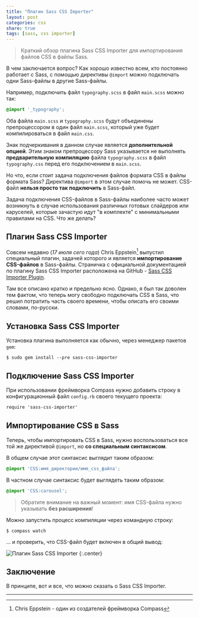 ```yaml
---
title: "Плагин Sass CSS Importer"
layout: post
categories: css
share: true
tags: [sass, css importer]
---
```


> Краткий обзор плагина Sass CSS Importer для импортирования файлов CSS в файлы Sass.

В чем заключается вопрос? Как хорошо известно всем, кто постоянно работает с Sass, с помощью директивы `@import` можно подключать одни Sass-файлы в другие Sass-файлы.

Например, подключить файл `typography.scss` в файл `main.scss` можно так:

~~~ css
@import '_typography';
~~~

Оба файла `main.scss` и `typography.scss` будут объединены препроцессором в один файл `main.scss`, который уже будет компилироваться в файл `main.css`.

Знак подчеркивания в данном случае является **дополнительной опцией**. Этим знаком препроцессору Sass указывается не выполнять **предварительную компиляцию** файла `typography.scss` в файл `typography.css` перед его подключением в `main.scss`.

Но что, если стоит задача подключения файлов формата CSS в файлы формата Sass? Директива `@import` в этом случае помочь не может. CSS-файл **нельзя просто так подключить** в Sass-файл.

Задача подключения CSS-файлов в Sass-файлы наиболее часто может возникнуть в случае использования различных готовых слайдеров или каруселей, которые зачастую идут "в комплекте" с минимальными правилами на CSS. Что же делать?

## Плагин Sass CSS Importer

Совсем недавно (*17 июля сего года*) Chris Eppstein[^4] выпустил специальный плагин, задачей которого и является **импортирование CSS-файлов** в Sass-файлы. Страничка с официальной документацией по плагину Sass CSS Importer расположена на GitHub - [Sass CSS Importer Plugin][3].

Там все описано кратко и предельно ясно. Однако, я был так доволен тем фактом, что теперь могу свободно подключать CSS в Sass, что решил потратить часть своего времени, чтобы описать его своими словами, по-русски.

## Установка Sass CSS Importer

Установка плагина выполняется как обычно, через менеджер пакетов `gem`:

~~~ raw
$ sudo gem install --pre sass-css-importer
~~~

## Подключение Sass CSS Importer

При использовании фреймворка Compass нужно добавить строку в конфигурационный файл `config.rb` своего текущего проекта:

~~~ css
require 'sass-css-importer'
~~~

## Импортирование CSS в Sass

Теперь, чтобы импортировать CSS в Sass, нужно воспользоваться все той же директивой `@import`, но **со специальным синтаксисом**.

В общем случае этот синтаксис выглядит таким образом:

~~~ css
@import 'CSS:имя_директории/имя_css_файла';
~~~

В частном случае синтаксис будет выглядеть таким образом:

~~~ css
@import 'CSS:carousel';
~~~

> Обратите внимание на важный момент: имя CSS-файла нужно указывать **без расширения**!

Можно запустить процесс компиляции через командную строку:

~~~ raw
$ compass watch
~~~

... и проверить, что CSS-файл будет включен в общий вывод:

![Плагин Sass CSS Importer]({{site.url}}/images/uploads/2014/11/sass-css-importer.png)
{:.center}

## Заключение

В принципе, вот и все, что можно сказать о Sass CSS Importer.

 [1]: #note-2082-1 "Sass - мощный препроцессор для CSS"
 [2]: #note-2082-2 "Chris Eppstein - один из двух создателей Compass"
 [3]: https://github.com/chriseppstein/sass-css-importer "Sass CSS Importer"
 [^4]: Chris Eppstein - один из создателей фреймворка Compass

 ---

